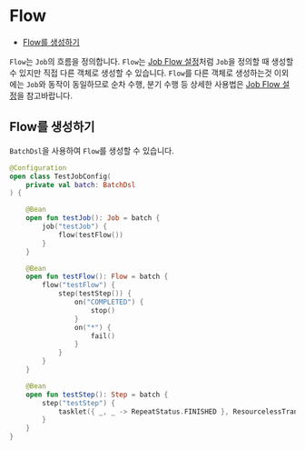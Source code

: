 # Flow

- [Flow를 생성하기](#flow를-생성하기)

`Flow`는 `Job`의 흐름을 정의합니다. `Flow`는 [Job Flow 설정](../job/README.md#job-flow-설정)처럼 `Job`을 정의할 때 생성할 수 있지만 직접 다른 객체로 생성할 수 있습니다. `Flow`를 다른 객체로 생성하는것 이외에는 `Job`와 동작이 동일하므로 순차 수행, 분기 수행 등 상세한 사용법은 [Job Flow 설정](../job/README.md#job-flow-설정)을 참고바랍니다.

## Flow를 생성하기

`BatchDsl`을 사용하여 `Flow`를 생성할 수 있습니다.

```kotlin
@Configuration
open class TestJobConfig(
    private val batch: BatchDsl
) {

    @Bean
    open fun testJob(): Job = batch {
        job("testJob") {
            flow(testFlow())
        }
    }

    @Bean
    open fun testFlow(): Flow = batch {
        flow("testFlow") {
            step(testStep()) {
                on("COMPLETED") {
                    stop()
                }
                on("*") {
                    fail()
                }
            }
        }
    }

    @Bean
    open fun testStep(): Step = batch {
        step("testStep") {
            tasklet({ _, _ -> RepeatStatus.FINISHED }, ResourcelessTransactionManager())
        }
    }
}
```